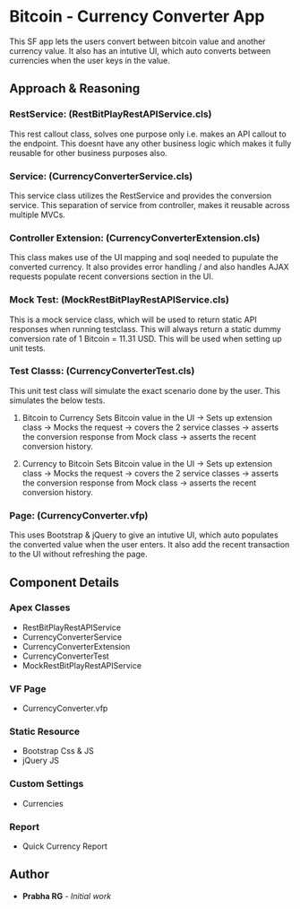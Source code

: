 # Bitcoin - Currency Converter App

This SF app lets the users convert between bitcoin value and another currency value. It also has an intutive UI, which auto converts between currencies when the user keys in the value. 

## Approach & Reasoning

### RestService: (RestBitPlayRestAPIService.cls)
This rest callout class, solves one purpose only i.e. makes an API callout to the endpoint. This doesnt have any other business logic which makes it fully reusable for other business purposes also.

### Service: (CurrencyConverterService.cls)
This service class utilizes the RestService and provides the conversion service. This separation of service from controller, makes it reusable across multiple MVCs.

### Controller Extension: (CurrencyConverterExtension.cls)
This class makes use of the UI mapping and soql needed to pupulate the converted currency. It also provides error handling / and also handles AJAX requests populate recent conversions section in the UI.

### Mock Test: (MockRestBitPlayRestAPIService.cls)
This is a mock service class, which will be used to return static API responses when running testclass. This will always return a static dummy conversion rate of 1 Bitcoin = 11.31 USD. This will be used when setting up unit tests.

### Test Classs: (CurrencyConverterTest.cls)
This unit test class will simulate the exact scenario done by the user. This simulates the below tests.

1. Bitcoin to Currency
Sets Bitcoin value in the UI -> Sets up extension class -> Mocks the request -> covers the 2 service classes -> asserts the conversion response from Mock class -> asserts the recent conversion history.

2. Currency to Bitcoin
Sets Bitcoin value in the UI -> Sets up extension class -> Mocks the request -> covers the 2 service classes -> asserts the conversion response from Mock class -> asserts the recent conversion history.

### Page: (CurrencyConverter.vfp)
This uses Bootstrap & jQuery to give an intutive UI, which auto populates the converted value when the user enters. It also add the recent transaction to the UI without refreshing the page.

## Component Details
### Apex Classes
* RestBitPlayRestAPIService
* CurrencyConverterService
* CurrencyConverterExtension
* CurrencyConverterTest
* MockRestBitPlayRestAPIService

### VF Page
* CurrencyConverter.vfp

### Static Resource
* Bootstrap Css & JS
* jQuery JS

### Custom Settings
* Currencies

### Report
* Quick Currency Report

## Author
* **Prabha RG** - *Initial work*
